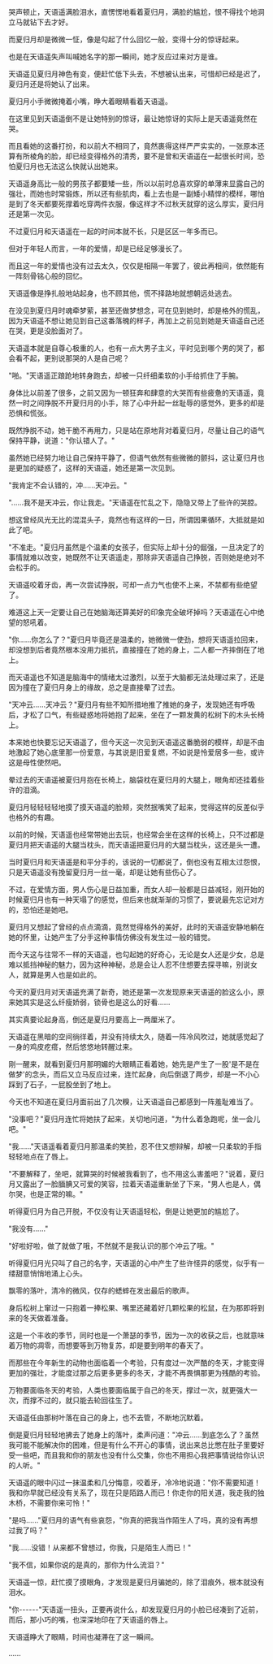<link rel="stylesheet" href="../../styles/text.css" />

哭声顿止，天语遥满脸泪水，直愣愣地看着夏归月，满脸的尴尬，恨不得找个地洞立马就钻下去才好。

而夏归月却是微微一怔，像是勾起了什么回忆一般，变得十分的惊讶起来。

也是在天语遥失声叫喊她名字的那一瞬间，她才反应过来对方是谁。

天语遥见夏归月神色有变，便赶忙低下头去，不想被认出来，可惜却已经是迟了，夏归月还是将她认了出来。

夏归月小手微微掩着小嘴，睁大着眼睛看着天语遥。

在这里见到天语遥倒不是让她特别的惊讶，最让她惊讶的实际上是天语遥竟然在哭。

而且看她的这番打扮，和以前大不相同了，竟然裹得这样严严实实的，一张原本还算有所棱角的脸，却已经变得格外的清秀，要不是曾和天语遥在一起很长时间，恐怕夏归月也无法这么快就认出她来。

天语遥身高比一般的男孩子都要矮一些，所以以前时总喜欢穿的单薄来显露自己的强壮，而她也时常锻炼，所以还有些肌肉，看上去也是一副矮小精悍的模样，哪怕是到了冬天都要死撑着吃穿两件衣服，像这样才不过秋天就穿的这么厚实，夏归月还是第一次见。

不过夏归月和天语遥在一起的时间本就不长，只是区区一年多而已。

但对于年轻人而言，一年的爱情，却是已经足够漫长了。

而且这一年的爱情也没有过去太久，仅仅是相隔一年罢了，彼此再相间，依然能有一阵刻骨铭心般的回忆。

天语遥像是挣扎般地站起身，也不顾其他，慌不择路地就想朝远处逃去。

在没见到夏归月时魂牵梦萦，甚至还做梦想念，可在见到她时，却是格外的慌乱，因为天语遥不想让她见到自己这番落魄的样子，再加上之前见到她是天语遥自己还在哭，更是没脸面对了。

天语遥本就是自尊心极重的人，也有一点大男子主义，平时见到哪个男的哭了，都会看不起，更别说那哭的人是自己呢？

"啪。"天语遥正踉跄地转身跑去，却被一只纤细柔软的小手给抓住了手腕。

身体比以前差了很多，之前又因为一顿狂奔和肆意的大哭而有些疲惫的天语遥，竟然一时之间挣脱不开夏归月的小手，除了心中升起一丝耻辱的感觉外，更多的却是恐惧和慌张。

既然挣脱不动，她干脆不再用力，只是站在原地背对着夏归月，尽量让自己的语气保持平静，说道："你认错人了。"

虽然她已经努力地让自己保持平静了，但语气依然有些微微的颤抖，这让夏归月也是更加的疑惑了，这样的天语遥，她还是第一次见到。

"我肯定不会认错的，冲......天冲云。"

"......我不是天冲云，你让我走。"天语遥在忙乱之下，隐隐又带上了些许的哭腔。

想这曾经风光无比的混混头子，竟然也有这样的一日，所谓因果循环，大抵就是如此了吧。

"不准走。"夏归月虽然是个温柔的女孩子，但实际上却十分的倔强，一旦决定了的事情就难以改变，她既然不让天语遥走，那除非天语遥自己挣脱，否则她是绝对不会松手的。

天语遥咬着牙齿，再一次尝试挣脱，可却一点力气也使不上来，不禁都有些绝望了。

难道这上天一定要让自己在她脑海还算美好的印象完全破坏掉吗？天语遥在心中绝望的怒吼着。

"你......你怎么了？"夏归月毕竟还是温柔的，她微微一使劲，想将天语遥拉回来，却没想到后者竟然根本没用力抵抗，直接撞在了她的身上，二人都一齐摔倒在了地上。

而天语遥也不知道是脑海中的情绪太过激烈，以至于大脑都无法处理过来了，还是因为撞在了夏归月身上的缘故，总之是直接晕了过去。

"天冲云......天冲云？"夏归月有些不知所措地推了推她的身子，发现她还有呼吸后，才松了口气，有些疑惑地将她抱了起来，坐在了一颗发黄的松树下的木头长椅上。

本来她也快要忘记天语遥了，但今天这一次见到天语遥这番脆弱的模样，却是不由地激起了她心底里那一份爱意，与其说是旧爱复燃，不如说是怜爱居多一些，或许这是母性使然吧。

晕过去的天语遥被夏归月抱在长椅上，脑袋枕在夏归月的大腿上，眼角却还挂着些许的泪滴。

夏归月轻轻轻轻地摸了摸天语遥的脸颊，突然抿嘴笑了起来，觉得这样的反差似乎也格外的有趣。

以前的时候，天语遥也经常带她出去玩，也经常会坐在这样的长椅上，只不过都是夏归月把天语遥的大腿当枕头，而天语遥把夏归月的大腿当枕头，这还是头一遭。

当时夏归月和天语遥是和平分手的，该说的一切都说了，倒也没有互相太过怨恨，只是天语遥没有挽留夏归月一丝一毫，却是让她有些伤心了。

不过，在爱情方面，男人伤心是日益加重，而女人却一般都是日益减轻，刚开始的时候夏归月也有一种天塌了的感觉，但后来也就渐渐的习惯了，要说最先忘记对方的，恐怕还是她吧。

夏归月又想起了曾经的点点滴滴，竟然觉得格外的美好，此时的天语遥安静地躺在她的怀里，让她产生了分手这种事情仿佛没有发生过一般的错觉。

而今天这与往常不一样的天语遥，也勾起她的好奇心，无论是女人还是少女，总是难以抵挡神秘的魅力，因为这种神秘，总是会让人忍不住想要去探寻嘛，别说女人，就算是男人也是如此的。

今天的夏归月对天语遥充满了新奇，她还是第一次发现原来天语遥的脸这么小，原来她其实是这么纤瘦娇弱，锁骨也是这么的好看......

其实真要论起身高，倒还是夏归月要高上一两厘米了。

天语遥在黑暗的空间徜徉着，并没有持续太久，随着一阵冷风吹过，她就感觉起了一身的鸡皮疙瘩，然后悠悠地转醒过来。

刚一醒来，就看到夏归月那明媚的大眼睛正看着她，她先是产生了一股'是不是在做梦'的念头，而后又立马反应过来，连忙起身，向后倒退了两步，却是一不小心踩到了石子，一屁股坐到了地上。

今天也不知道在夏归月面前出了几次糗，让天语遥自己都感到一阵羞耻难当了。

"没事吧？"夏归月连忙将她扶了起来，关切地问道，"为什么着急跑呢，坐一会儿吧。"

"我......"天语遥看着夏归月那温柔的笑脸，忍不住又想辩解，却被一只柔软的手指轻轻地点在了唇上。

"不要解释了，坐吧，就算哭的时候被我看到了，也不用这么害羞吧？"说着，夏归月又露出了一脸腼腆又可爱的笑容，拉着天语遥重新坐了下来，"男人也是人，偶尔哭，也是正常的嘛。"

听得夏归月为自己开脱，不仅没有让天语遥轻松，倒是让她更加的尴尬了。

"我没有......"

"好啦好啦，做了就做了哦，不然就不是我认识的那个冲云了哦。"

听得夏归月光只叫了自己的名字，天语遥的心中产生了些许怪异的感觉，似乎有一缕甜意悄悄地涌上心头。

飘零的落叶，清冷的微风，仅存的蟋蟀在发出最后的歌声。

身后松树上窜过一只抱着一捧松果、嘴里还藏着好几颗松果的松鼠，在为那即将到来的冬天做着准备。

这是一个丰收的季节，同时也是一个萧瑟的季节，因为一次的收获之后，也就意味着万物的凋零，而想要等到万物复苏，却是要到明年的春天了。

而那些在今年新生的动物也面临着一个考验，只有度过一次严酷的冬天，才能变得更加的强壮，才能度过那之后更多更多的冬天，才能不再畏惧那更为残酷的考验。

万物要面临冬天的考验，人类也要面临属于自己的冬天，撑过一次，就更强大一次，而撑不过的，就只能去轮回往生了。

天语遥任由那树叶落在自己的身上，也不去管，不断地沉默着。

倒是夏归月轻轻地拂去了她身上的落叶，柔声问道："冲云......到底怎么了？虽然我可能不能解决你的困难，但是有什么不开心的事情，说出来总比憋在肚子里要好受一些吧，而且我和你的朋友也没有什么交集，你也不用担心我把事情说给你认识的人听。"

天语遥的眼中闪过一抹温柔和几分悔意，咬着牙，冷冷地说道："你不需要知道！我和你早就已经没有关系了，现在只是陌路人而已！你走你的阳关道，我走我的独木桥，不需要你来可怜！"

"是吗......"夏归月的语气有些哀怨，"你真的把我当作陌生人了吗，真的没有再想过我了吗？"

"我......没错！从来都不曾想过，你我，只是陌生人而已！"

"我不信，如果你说的是真的，那你为什么流泪？"

天语遥一惊，赶忙摸了摸眼角，才发现是夏归月骗她的，除了泪痕外，根本就没有泪水。

"你------"天语遥一扭头，正要再说什么，却发现夏归月的小脸已经凑到了近前，而后，那小巧的嘴，也深深地印在了天语遥的唇上。

天语遥睁大了眼睛，时间也凝滞在了这一瞬间。

......
